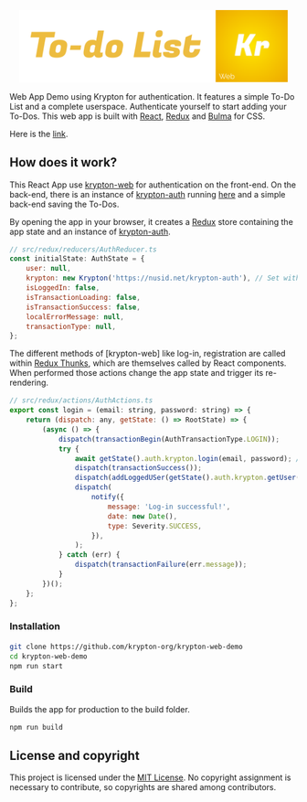<p align="center">
<a href="https://krypton-org.github.io/krypton-web-demo/"><img src="https://github.com/krypton-org/krypton-web-demo/raw/master/img/banner.svg" width="470px"/></a>
</p>
<p align="center">

Web App Demo using Krypton for authentication. It features a simple To-Do List and a complete userspace. Authenticate yourself to start adding your To-Dos. This web app is built with [React](https://reactjs.org/), [Redux](https://redux.js.org/) and [Bulma](https://bulma.io/) for CSS.

Here is the [link](https://github.com/krypton-org/krypton-web-demo).

## How does it work?

This React App use [krypton-web](https://github.com/krypton-org/krypton-web) for authentication on the front-end. On the back-end, there is an instance of [krypton-auth](https://github.com/krypton-org/krypton-auth) running [here](https://nusid.net/krypton-auth)  and a simple back-end saving the To-Dos.

By opening the app in your browser, it creates a [Redux](https://redux.js.org/) store containing the app state and an instance of [krypton-auth](https://github.com/krypton-org/krypton-auth).

```javascript
// src/redux/reducers/AuthReducer.ts
const initialState: AuthState = {
    user: null,
    krypton: new Krypton('https://nusid.net/krypton-auth'), // Set with the backend URL
    isLoggedIn: false,
    isTransactionLoading: false,
    isTransactionSuccess: false,
    localErrorMessage: null,
    transactionType: null,
};
```
The different methods of [krypton-web] like log-in, registration are called within [Redux Thunks](https://daveceddia.com/what-is-a-thunk/), which are themselves called by React components. When performed those actions change the app state and trigger its re-rendering.


```javascript
// src/redux/actions/AuthActions.ts
export const login = (email: string, password: string) => {
    return (dispatch: any, getState: () => RootState) => {
        (async () => {
            dispatch(transactionBegin(AuthTransactionType.LOGIN));
            try {
                await getState().auth.krypton.login(email, password); // here it is
                dispatch(transactionSuccess());
                dispatch(addLoggedUSer(getState().auth.krypton.getUser()));
                dispatch(
                    notify({
                        message: 'Log-in successful!',
                        date: new Date(),
                        type: Severity.SUCCESS,
                    }),
                );
            } catch (err) {
                dispatch(transactionFailure(err.message));
            }
        })();
    };
};

```

### Installation

```bash
git clone https://github.com/krypton-org/krypton-web-demo
cd krypton-web-demo
npm run start
```

### Build
Builds the app for production to the build folder.
```bash
npm run build
```

## License and copyright

This project is licensed under the [MIT License](LICENSE).
No copyright assignment is necessary to contribute, so copyrights are shared among contributors.
